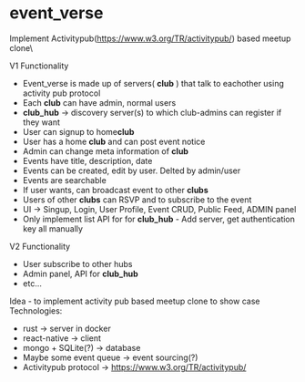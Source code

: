 # event_verse
Implement Activitypub(https://www.w3.org/TR/activitypub/) based meetup clone\

V1 Functionality
* Event_verse is made up of servers( **club** ) that talk to eachother using activity pub protocol
* Each **club** can have admin, normal users
* **club_hub** -> discovery server(s) to which club-admins can register if they want
* User can signup to home**club**
* User has a home **club** and can post event notice
* Admin can change meta information of **club**
* Events have title, description, date
* Events can be created, edit by user. Delted by admin/user
* Events are searchable
* If user wants, can broadcast event to other **clubs**
* Users of other **clubs** can RSVP and to subscribe to the event
* UI -> Singup, Login, User Profile, Event CRUD, Public Feed, ADMIN panel
* Only implement list API for for **club_hub** - Add server, get authentication key all manually

V2 Functionality
* User subscribe to other hubs
* Admin panel, API for **club_hub**
* etc...

Idea - to implement activity pub based meetup clone to show case
Technologies:
* rust -> server in docker
* react-native -> client
* mongo + SQLite(?) -> database
* Maybe some event queue -> event sourcing(?)
* Activitypub protocol -> https://www.w3.org/TR/activitypub/
